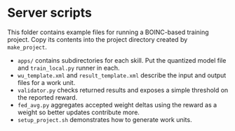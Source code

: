 # Server scripts

This folder contains example files for running a BOINC-based training project.
Copy its contents into the project directory created by `make_project`.

- `apps/` contains subdirectories for each skill. Put the quantized model file
  and `train_local.py` runner in each.
- `wu_template.xml` and `result_template.xml` describe the input and output
  files for a work unit.
- `validator.py` checks returned results and exposes a simple threshold on the
  reported reward.
- `fed_avg.py` aggregates accepted weight deltas using the reward as a weight so
  better updates contribute more.
- `setup_project.sh` demonstrates how to generate work units.